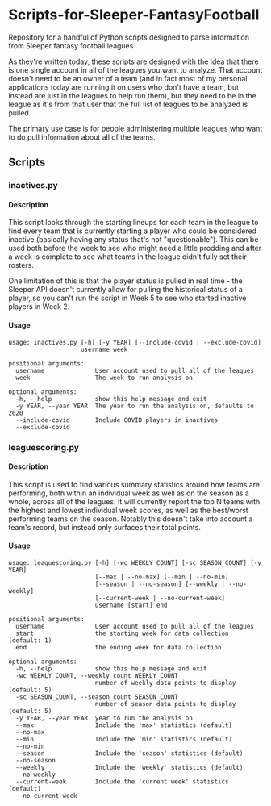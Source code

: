 # Scripts-for-Sleeper-FantasyFootball
Repository for a handful of Python scripts designed to parse information from Sleeper fantasy football leagues

As they're written today, these scripts are designed with the idea that there is one single account in all of the leagues you want to analyze. That account doesn't need to be an owner of a team (and in fact most of my personal applications today are running it on users who don't have a team, but instead are just in the leagues to help run them), but they need to be in the league as it's from that user that the full list of leagues to be analyzed is pulled.

The primary use case is for people administering multiple leagues who want to do pull information about all of the teams.

## Scripts

### inactives.py

#### Description

This script looks through the starting lineups for each team in the league to find every team that is currently starting a player who could be considered inactive (basically having any status that's not "questionable"). This can be used both before the week to see who might need a little prodding and after a week is complete to see what teams in the league didn't fully set their rosters.

One limitation of this is that the player status is pulled in real time - the Sleeper API doesn't currently allow for pulling the historical status of a player, so you can't run the script in Week 5 to see who started inactive players in Week 2.

#### Usage

```
usage: inactives.py [-h] [-y YEAR] [--include-covid | --exclude-covid]
                    username week

positional arguments:
  username              User account used to pull all of the leagues
  week                  The week to run analysis on

optional arguments:
  -h, --help            show this help message and exit
  -y YEAR, --year YEAR  The year to run the analysis on, defaults to 2020
  --include-covid       Include COVID players in inactives
  --exclude-covid
```

### leaguescoring.py

#### Description

This script is used to find various summary statistics around how teams are performing, both within an individual week as well as on the season as a whole, across all of the leagues. It will currently report the top N teams with the highest and lowest individual week scores, as well as the best/worst performing teams on the season. Notably this doesn't take into account a team's record, but instead only surfaces their total points.

#### Usage

```
usage: leaguescoring.py [-h] [-wc WEEKLY_COUNT] [-sc SEASON_COUNT] [-y YEAR]
                        [--max | --no-max] [--min | --no-min]
                        [--season | --no-season] [--weekly | --no-weekly]
                        [--current-week | --no-current-week]
                        username [start] end

positional arguments:
  username              User account used to pull all of the leagues
  start                 the starting week for data collection (default: 1)
  end                   the ending week for data collection

optional arguments:
  -h, --help            show this help message and exit
  -wc WEEKLY_COUNT, --weekly_count WEEKLY_COUNT
                        number of weekly data points to display (default: 5)
  -sc SEASON_COUNT, --season_count SEASON_COUNT
                        number of season data points to display (default: 5)
  -y YEAR, --year YEAR  year to run the analysis on
  --max                 Include the 'max' statistics (default)
  --no-max
  --min                 Include the 'min' statistics (default)
  --no-min
  --season              Include the 'season' statistics (default)
  --no-season
  --weekly              Include the 'weekly' statistics (default)
  --no-weekly
  --current-week        Include the 'current week' statistics (default)
  --no-current-week
```